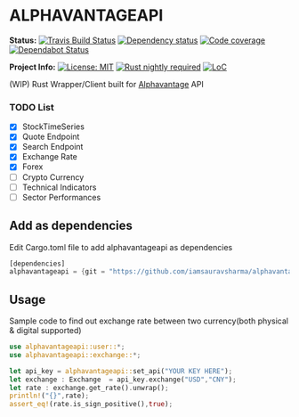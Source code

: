 # ALPHAVANTAGEAPI

**Status:**
[![Travis Build Status][build_badge]][build_link]
[![Dependency status][deps_badge]][deps_link]
[![Code coverage][codecov_badge]][codecov_link]
[![Dependabot Status][dependabot_badge]][dependabot_link]

**Project Info:**
[![License: MIT][license_badge]][license_link]
[![Rust nightly required][rust_badge]][rust_link]
[![LoC][loc_badge]][loc_link]

(WIP) Rust Wrapper/Client built for [Alphavantage][alphavantage_link]  API

### TODO List

- [X] StockTimeSeries
- [X] Quote Endpoint
- [X] Search Endpoint
- [X] Exchange Rate
- [X] Forex
- [ ] Crypto Currency
- [ ] Technical Indicators
- [ ] Sector Performances

## Add as dependencies
Edit Cargo.toml file to add alphavantageapi as dependencies

```Rust
[dependencies]
alphavantageapi = {git = "https://github.com/iamsauravsharma/alphavantageapi"}
```

## Usage
Sample code to find out exchange rate between two currency(both physical & digital supported)

```Rust
use alphavantageapi::user::*;
use alphavantageapi::exchange::*;

let api_key = alphavantageapi::set_api("YOUR KEY HERE");
let exchange : Exchange  = api_key.exchange("USD","CNY");
let rate : exchange.get_rate().unwrap();
println!("{}",rate);
assert_eq!(rate.is_sign_positive(),true);
```

[build_badge]: https://travis-ci.com/iamsauravsharma/alphavantageapi.svg?branch=master
[build_link]: https://travis-ci.com/iamsauravsharma/alphavantageapi
[deps_badge]: https://deps.rs/repo/github/iamsauravsharma/alphavantageapi/status.svg
[deps_link]: https://deps.rs/repo/github/iamsauravsharma/alphavantageapi
[codecov_badge]: https://img.shields.io/codecov/c/github/iamsauravsharma/alphavantageapi.svg
[codecov_link]: https://codecov.io/gh/iamsauravsharma/alphavantageapi
[dependabot_badge]: https://api.dependabot.com/badges/status?host=github&repo=iamsauravsharma/cargo-cleaner
[dependabot_link]: https://dependabot.com
[license_badge]: https://img.shields.io/github/license/iamsauravsharma/alphavantageapi.svg
[license_link]: LICENSE
[rust_badge]: https://img.shields.io/badge/rust-nightly-blue.svg
[rust_link]: https://rustup.rs
[loc_badge]: https://tokei.rs/b1/github/iamsauravsharma/alphavantageapi
[loc_link]: https://github.com/iamsauravsharma/alphavantageapi
[alphavantage_link]: https://alphavantage.co